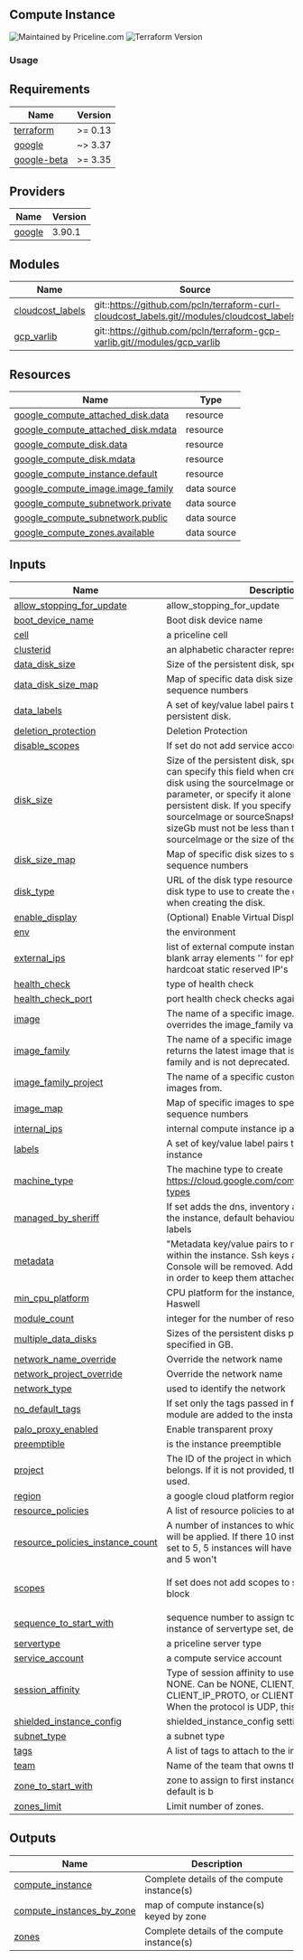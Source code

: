 ## Compute Instance
![Maintained by Priceline.com](https://img.shields.io/badge/maintained%20by-priceline.com-blue)
![Terraform Version](https://img.shields.io/badge/tf-%3E%3D0.13-blue.svg)

### Usage
<!-- BEGINNING OF PRE-COMMIT-TERRAFORM DOCS HOOK -->
## Requirements

| Name | Version |
|------|---------|
| <a name="requirement_terraform"></a> [terraform](#requirement\_terraform) | >= 0.13 |
| <a name="requirement_google"></a> [google](#requirement\_google) | ~> 3.37 |
| <a name="requirement_google-beta"></a> [google-beta](#requirement\_google-beta) | >= 3.35 |

## Providers

| Name | Version |
|------|---------|
| <a name="provider_google"></a> [google](#provider\_google) | 3.90.1 |

## Modules

| Name | Source | Version |
|------|--------|---------|
| <a name="module_cloudcost_labels"></a> [cloudcost\_labels](#module\_cloudcost\_labels) | git::https://github.com/pcln/terraform-curl-cloudcost_labels.git//modules/cloudcost_labels | n/a |
| <a name="module_gcp_varlib"></a> [gcp\_varlib](#module\_gcp\_varlib) | git::https://github.com/pcln/terraform-gcp-varlib.git//modules/gcp_varlib | n/a |

## Resources

| Name | Type |
|------|------|
| [google_compute_attached_disk.data](https://registry.terraform.io/providers/hashicorp/google/latest/docs/resources/compute_attached_disk) | resource |
| [google_compute_attached_disk.mdata](https://registry.terraform.io/providers/hashicorp/google/latest/docs/resources/compute_attached_disk) | resource |
| [google_compute_disk.data](https://registry.terraform.io/providers/hashicorp/google/latest/docs/resources/compute_disk) | resource |
| [google_compute_disk.mdata](https://registry.terraform.io/providers/hashicorp/google/latest/docs/resources/compute_disk) | resource |
| [google_compute_instance.default](https://registry.terraform.io/providers/hashicorp/google/latest/docs/resources/compute_instance) | resource |
| [google_compute_image.image_family](https://registry.terraform.io/providers/hashicorp/google/latest/docs/data-sources/compute_image) | data source |
| [google_compute_subnetwork.private](https://registry.terraform.io/providers/hashicorp/google/latest/docs/data-sources/compute_subnetwork) | data source |
| [google_compute_subnetwork.public](https://registry.terraform.io/providers/hashicorp/google/latest/docs/data-sources/compute_subnetwork) | data source |
| [google_compute_zones.available](https://registry.terraform.io/providers/hashicorp/google/latest/docs/data-sources/compute_zones) | data source |

## Inputs

| Name | Description | Type | Default | Required |
|------|-------------|------|---------|:--------:|
| <a name="input_allow_stopping_for_update"></a> [allow\_stopping\_for\_update](#input\_allow\_stopping\_for\_update) | allow\_stopping\_for\_update | `bool` | `false` | no |
| <a name="input_boot_device_name"></a> [boot\_device\_name](#input\_boot\_device\_name) | Boot disk device name | `string` | `"boot"` | no |
| <a name="input_cell"></a> [cell](#input\_cell) | a priceline cell | `string` | n/a | yes |
| <a name="input_clusterid"></a> [clusterid](#input\_clusterid) | an alphabetic character representing the cluster | `string` | n/a | yes |
| <a name="input_data_disk_size"></a> [data\_disk\_size](#input\_data\_disk\_size) | Size of the persistent disk, specified in GB. | `number` | `null` | no |
| <a name="input_data_disk_size_map"></a> [data\_disk\_size\_map](#input\_data\_disk\_size\_map) | Map of specific data disk sizes to specific instance sequence numbers | `map(any)` | `{}` | no |
| <a name="input_data_labels"></a> [data\_labels](#input\_data\_labels) | A set of key/value label pairs to assign to the persistent disk. | `map(any)` | `{}` | no |
| <a name="input_deletion_protection"></a> [deletion\_protection](#input\_deletion\_protection) | Deletion Protection | `bool` | `true` | no |
| <a name="input_disable_scopes"></a> [disable\_scopes](#input\_disable\_scopes) | If set do not add service account block | `bool` | `false` | no |
| <a name="input_disk_size"></a> [disk\_size](#input\_disk\_size) | Size of the persistent disk, specified in GB. You can specify this field when creating a persistent disk using the sourceImage or sourceSnapshot parameter, or specify it alone to create an empty persistent disk. If you specify this field along with sourceImage or sourceSnapshot, the value of sizeGb must not be less than the size of the sourceImage or the size of the snapshot. | `number` | `32` | no |
| <a name="input_disk_size_map"></a> [disk\_size\_map](#input\_disk\_size\_map) | Map of specific disk sizes to specific instance sequence numbers | `map(any)` | `{}` | no |
| <a name="input_disk_type"></a> [disk\_type](#input\_disk\_type) | URL of the disk type resource describing which disk type to use to create the disk. Provide this when creating the disk. | `string` | `"pd-ssd"` | no |
| <a name="input_enable_display"></a> [enable\_display](#input\_enable\_display) | (Optional) Enable Virtual Displays on this instance. | `bool` | `false` | no |
| <a name="input_env"></a> [env](#input\_env) | the environment | `string` | n/a | yes |
| <a name="input_external_ips"></a> [external\_ips](#input\_external\_ips) | list of external compute instance ip address - put blank array elements '' for ephemeral ips. ONLY hardcoat static reserved IP's | `list(any)` | `[]` | no |
| <a name="input_health_check"></a> [health\_check](#input\_health\_check) | type of health check | `string` | `"tcp"` | no |
| <a name="input_health_check_port"></a> [health\_check\_port](#input\_health\_check\_port) | port health check checks against | `number` | `null` | no |
| <a name="input_image"></a> [image](#input\_image) | The name of a specific image.  When provided, it overrides the image\_family variable. | `string` | `""` | no |
| <a name="input_image_family"></a> [image\_family](#input\_image\_family) | The name of a specific image or a family.  It will returns the latest image that is part of an image family and is not deprecated. | `string` | `"pcln-base-centos7"` | no |
| <a name="input_image_family_project"></a> [image\_family\_project](#input\_image\_family\_project) | The name of a specific custom project to get images from. | `string` | `""` | no |
| <a name="input_image_map"></a> [image\_map](#input\_image\_map) | Map of specific images to specific instance sequence numbers | `map(any)` | `{}` | no |
| <a name="input_internal_ips"></a> [internal\_ips](#input\_internal\_ips) | internal compute instance ip address type | `list(any)` | `[]` | no |
| <a name="input_labels"></a> [labels](#input\_labels) | A set of key/value label pairs to assign to the instance | `map(any)` | `{}` | no |
| <a name="input_machine_type"></a> [machine\_type](#input\_machine\_type) | The machine type to create<br>https://cloud.google.com/compute/docs/machine-types | `string` | `"n1-standard-1"` | no |
| <a name="input_managed_by_sheriff"></a> [managed\_by\_sheriff](#input\_managed\_by\_sheriff) | If set adds the dns, inventory and ansible labels to the instance, default behaviour is to add the sheriff labels | `bool` | `true` | no |
| <a name="input_metadata"></a> [metadata](#input\_metadata) | "Metadata key/value pairs to make available from within the instance. Ssh keys attached in the Cloud Console will be removed. Add them to your config in order to keep them attached to your instance" | `map(any)` | `{}` | no |
| <a name="input_min_cpu_platform"></a> [min\_cpu\_platform](#input\_min\_cpu\_platform) | CPU platform for the instance, e.g. Broadwell or Haswell | `string` | `""` | no |
| <a name="input_module_count"></a> [module\_count](#input\_module\_count) | integer for the number of resources to create | `number` | `1` | no |
| <a name="input_multiple_data_disks"></a> [multiple\_data\_disks](#input\_multiple\_data\_disks) | Sizes of the persistent disks per instance, specified in GB. | `list(number)` | `[]` | no |
| <a name="input_network_name_override"></a> [network\_name\_override](#input\_network\_name\_override) | Override the network name | `string` | `""` | no |
| <a name="input_network_project_override"></a> [network\_project\_override](#input\_network\_project\_override) | Override the network name | `string` | `""` | no |
| <a name="input_network_type"></a> [network\_type](#input\_network\_type) | used to identify the network | `string` | `"net"` | no |
| <a name="input_no_default_tags"></a> [no\_default\_tags](#input\_no\_default\_tags) | If set only the tags passed in from the calling module are added to the instance | `bool` | `false` | no |
| <a name="input_palo_proxy_enabled"></a> [palo\_proxy\_enabled](#input\_palo\_proxy\_enabled) | Enable transparent proxy | `bool` | `true` | no |
| <a name="input_preemptible"></a> [preemptible](#input\_preemptible) | is the instance preemptible | `bool` | `false` | no |
| <a name="input_project"></a> [project](#input\_project) | The ID of the project in which the resource belongs. If it is not provided, the provider project is used. | `string` | n/a | yes |
| <a name="input_region"></a> [region](#input\_region) | a google cloud platform region | `string` | n/a | yes |
| <a name="input_resource_policies"></a> [resource\_policies](#input\_resource\_policies) | A list of resource policies to attach to the instance. | `list(any)` | `[]` | no |
| <a name="input_resource_policies_instance_count"></a> [resource\_policies\_instance\_count](#input\_resource\_policies\_instance\_count) | A number of instances to which a resource policy will be applied. If there 10 instances and this var is set to 5, 5 instances will have the policy attached and 5 won't | `number` | `1000` | no |
| <a name="input_scopes"></a> [scopes](#input\_scopes) | If set does not add scopes to service account block | `list(string)` | <pre>[<br>  "cloud-platform"<br>]</pre> | no |
| <a name="input_sequence_to_start_with"></a> [sequence\_to\_start\_with](#input\_sequence\_to\_start\_with) | sequence number to assign to a name of the first instance of servertype set, default is 1 | `number` | `1` | no |
| <a name="input_servertype"></a> [servertype](#input\_servertype) | a priceline server type | `string` | n/a | yes |
| <a name="input_service_account"></a> [service\_account](#input\_service\_account) | a compute service account | `string` | `null` | no |
| <a name="input_session_affinity"></a> [session\_affinity](#input\_session\_affinity) | Type of session affinity to use. The default is NONE. Can be NONE, CLIENT\_IP, CLIENT\_IP\_PROTO, or CLIENT\_IP\_PORT\_PROTO. When the protocol is UDP, this field is not used | `string` | `"NONE"` | no |
| <a name="input_shielded_instance_config"></a> [shielded\_instance\_config](#input\_shielded\_instance\_config) | shielded\_instance\_config settings | `map(any)` | `{}` | no |
| <a name="input_subnet_type"></a> [subnet\_type](#input\_subnet\_type) | a subnet type | `string` | n/a | yes |
| <a name="input_tags"></a> [tags](#input\_tags) | A list of tags to attach to the instance. | `list(any)` | `[]` | no |
| <a name="input_team"></a> [team](#input\_team) | Name of the team that owns the instance | `string` | `""` | no |
| <a name="input_zone_to_start_with"></a> [zone\_to\_start\_with](#input\_zone\_to\_start\_with) | zone to assign to first instance of servertype set, default is b | `number` | `1` | no |
| <a name="input_zones_limit"></a> [zones\_limit](#input\_zones\_limit) | Limit number of zones. | `number` | `3` | no |

## Outputs

| Name | Description |
|------|-------------|
| <a name="output_compute_instance"></a> [compute\_instance](#output\_compute\_instance) | Complete details of the compute instance(s) |
| <a name="output_compute_instances_by_zone"></a> [compute\_instances\_by\_zone](#output\_compute\_instances\_by\_zone) | map of compute instance(s) keyed by zone |
| <a name="output_zones"></a> [zones](#output\_zones) | Complete details of the compute instance(s) |
<!-- END OF PRE-COMMIT-TERRAFORM DOCS HOOK -->
